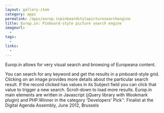 ```yaml
---
layout: gallery-item
category: apps
permalink: /apps/europ.inpinboardstylepicturesearchengine
title: Europ.in: Pinboard-style picture search engine
imageurl:
  - 
tags:
  - 
links:
  - 
---
```


Europ.in allows for very visual search and browsing of Europeana content. 

You can search for any keyword and get the results in a pinboard-style grid. Clicking on an image provides more details about the particular search result. If the record clicked has values in its Subject field you can click that value to trigger a new search. Scroll-down to load more results. Europ.in main elements are written in Javascript (jQuery library with Wookmark plugin) and PHP.Winner in the category 'Developers' Pick''. Finalist at the Digital Agenda Assembly, June 2012, Brussels
